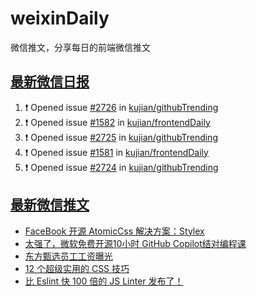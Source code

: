 # weixinDaily
微信推文，分享每日的前端微信推文

## [最新微信日报](https://github.com/kujian/weixinDaily/issues)

<!--START_SECTION:activity-->
1. ❗ Opened issue [#2726](https://github.com/kujian/githubTrending/issues/2726) in [kujian/githubTrending](https://github.com/kujian/githubTrending)
2. ❗ Opened issue [#1582](https://github.com/kujian/frontendDaily/issues/1582) in [kujian/frontendDaily](https://github.com/kujian/frontendDaily)
3. ❗ Opened issue [#2725](https://github.com/kujian/githubTrending/issues/2725) in [kujian/githubTrending](https://github.com/kujian/githubTrending)
4. ❗ Opened issue [#1581](https://github.com/kujian/frontendDaily/issues/1581) in [kujian/frontendDaily](https://github.com/kujian/frontendDaily)
5. ❗ Opened issue [#2724](https://github.com/kujian/githubTrending/issues/2724) in [kujian/githubTrending](https://github.com/kujian/githubTrending)
<!--END_SECTION:activity-->


## [最新微信推文](https://weixin.qdkfweb.cn/)

<!-- BLOG-POST-LIST:START -->
- [FaceBook 开源 AtomicCss 解决方案：Stylex](https://weixin.qdkfweb.cn/38900.html)
- [太强了，微软免费开源10小时 GitHub Copilot结对编程课](https://weixin.qdkfweb.cn/38842.html)
- [东方甄选员工工资曝光](https://weixin.qdkfweb.cn/38861.html)
- [12 个超级实用的 CSS 技巧](https://weixin.qdkfweb.cn/38891.html)
- [比 Eslint 快 100 倍的 JS Linter 发布了！](https://weixin.qdkfweb.cn/38812.html)
<!-- BLOG-POST-LIST:END -->